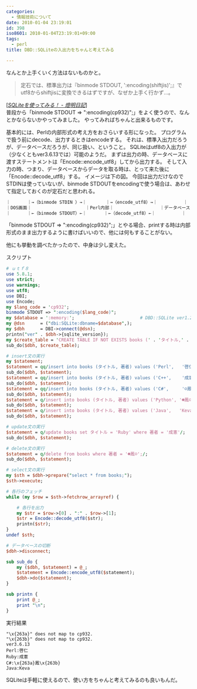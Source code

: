 ```yaml
---
categories:
  - 情報技術について
date: 2010-01-04 23:19:01
id: 398
iso8601: 2010-01-04T23:19:01+09:00
tags:
  - perl
title: DBD::SQLiteの入出力をちゃんと考えてみる

---
```


なんとか上手くいく方法はないものかと。
<blockquote cite="http://d.hatena.ne.jp/chaichanPaPa/20091130/1259573120" title="SQLiteを使ってみる！ - 燈明日記" class="blockquote"><p>定石では、標準出力は『binmode STDOUT, ':encoding(shiftjis)';』でutf8からshiftjisに変換できるはずですが、なぜか上手く行かず&#133;。</p></blockquote><div class="cite">[<cite><a href="http://d.hatena.ne.jp/chaichanPaPa/20091130/1259573120">SQLiteを使ってみる！ - 燈明日記</a></cite>]</div>
普段から「binmode STDOUT => ":encoding(cp932)";」をよく使うので、なんとかならないかやってみました。
やってみればちゃんと出来るものです。


基本的には、Perlの内部形式の考え方をおさらいする形になった。
プログラムで扱う前にdecode、出力するときはencodeする。
それは、標準入出力だろうが、データベースだろうが、同じ扱い、ということ。
SQLiteはutf8の入出力が（少なくともver3.6.13では）可能のようだ。
まずは出力の時、データベースに渡すステートメントは「Encode::encode_utf8」してから出力する。
そして入力の時、つまり、データベースからデータを取る時は、とって来た後に「Encode::decode_utf8」する。
イメージは下の図。
今回は出力だけなのでSTDINは使っていないが、binmode STDOUTをencodingで使う場合は、あわせて指定しておくのが定石だと思われる。

```default
｜   　　｜→（binmode STDIN ）→｜    　　｜→（encode_utf8）→｜　　　　　　｜
｜DOS画面｜　　              　　｜Perl内部｜　　           　　｜データベース｜
｜   　　｜←（binmode STDOUT）←｜　　　　｜←（decode_utf8）←｜　　　　　　｜
```

「binmode STDOUT => ":encoding(cp932)";」とやる場合、printする時は内部形式のまま出力するように書けばいいので、他には何もすることがない。

他にも挙動を調べたかったので、中身は少し変えた。

スクリプト

```perl
# ｕｔｆ８
use 5.8.1;
use strict;
use warnings;
use utf8;
use DBI;
use Encode;
my $lang_code = 'cp932';
binmode STDOUT => ":encoding($lang_code)";
my $database = ':memory:';                         # DBD::SQLite ver1.27以降
my @dsn      = ("dbi:SQLite:dbname=$database",);
my $dbh      = DBI->connect(@dsn);
printn("ver" . $dbh->{sqlite_version});
my $create_table = 'CREATE TABLE IF NOT EXISTS books (' . 'タイトル,' . '著者' . ');';
sub_do($dbh, $create_table);

# insert文の実行
my $statement;
$statement = qq/insert into books (タイトル, 著者) values ('Perl',   '啓仁');/;
sub_do($dbh, $statement);
$statement = qq/insert into books (タイトル, 著者) values ('C++',    '成憲');/;
sub_do($dbh, $statement);
$statement = qq/insert into books (タイトル, 著者) values ('C#',     '☺鳳☻');/;
sub_do($dbh, $statement);
$statement = q/insert into books (タイトル, 著者) values ('Python', '☻鳳☺');/;
sub_do($dbh, $statement);
$statement = q/insert into books (タイトル, 著者) values ('Java',   'Keva');/;
sub_do($dbh, $statement);

# update文の実行
$statement = q/update books set タイトル = 'Ruby' where 著者 = '成憲'/;    # 著者が'成憲'のタイトルを「Ruby」に更新
sub_do($dbh, $statement);

# delete文の実行
$statement = q/delete from books where 著者 = '☻鳳☺';/;
sub_do($dbh, $statement);

# select文の実行
my $sth = $dbh->prepare("select * from books;");
$sth->execute;

# 各行のフェッチ
while (my $row = $sth->fetchrow_arrayref) {

    # 各行を出力
    my $str = $row->[0] . ":" . $row->[1];
    $str = Encode::decode_utf8($str);
    printn($str);
}
undef $sth;

# データベースの切断
$dbh->disconnect;

sub sub_do {
    my ($dbh, $statement) = @_;
    $statement = Encode::encode_utf8($statement);
    $dbh->do($statement);
}

sub printn {
    print @_;
    print "\n";
}
```

実行結果

```
"\x{263a}" does not map to cp932.
"\x{263b}" does not map to cp932.
ver3.6.13
Perl:啓仁
Ruby:成憲
C#:\x{263a}鳳\x{263b}
Java:Keva
```

SQLiteは手軽に使えるので、使い方をちゃんと考えてみるのも良いもんだ。
    	